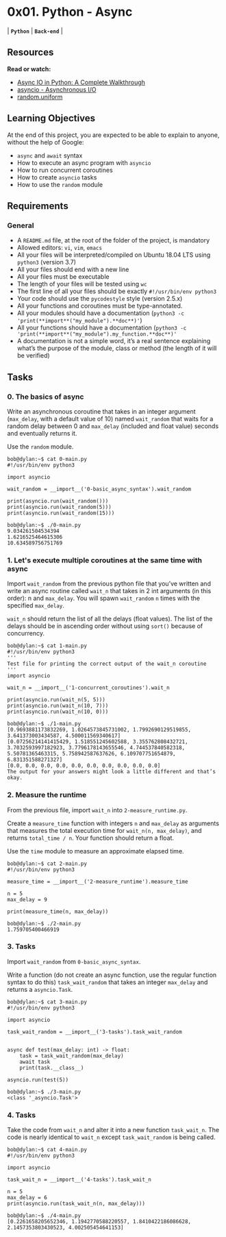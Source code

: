 # 0x01. Python - Async

| **`Python`** | **`Back-end`** |

## Resources

**Read or watch:**

- [Async IO in Python: A Complete Walkthrough](https://realpython.com/async-io-python/)
- [asyncio - Asynchronous I/O](https://docs.python.org/3/library/asyncio.html)
- [random.uniform](https://docs.python.org/3/library/random.html#random.uniform)

## Learning Objectives

At the end of this project, you are expected to be able to explain to anyone, without the help of Google:

- `async` and `await` syntax
- How to execute an async program with `asyncio`
- How to run concurrent coroutines
- How to create `asyncio` tasks
- How to use the `random` module

## Requirements

### General

- A `README.md` file, at the root of the folder of the project, is mandatory
- Allowed editors: `vi`, `vim`, `emacs`
- All your files will be interpreted/compiled on Ubuntu 18.04 LTS using `python3` (version 3.7)
- All your files should end with a new line
- All your files must be executable
- The length of your files will be tested using `wc`
- The first line of all your files should be exactly `#!/usr/bin/env python3`
- Your code should use the `pycodestyle` style (version 2.5.x)
- All your functions and coroutines must be type-annotated.
- All your modules should have a documentation (`python3 -c 'print(**import**("my_module").**doc**)'`)
- All your functions should have a documentation (`python3 -c 'print(**import**("my_module").my_function.**doc**)'`
- A documentation is not a simple word, it’s a real sentence explaining what’s the purpose of the module, class or method (the length of it will be verified)

## Tasks

### 0. The basics of async

Write an asynchronous coroutine that takes in an integer argument (`max_delay`, with a default value of 10) named `wait_random` that waits for a random delay between 0 and `max_delay` (included and float value) seconds and eventually returns it.

Use the `random` module.

```shell
bob@dylan:~$ cat 0-main.py
#!/usr/bin/env python3

import asyncio

wait_random = __import__('0-basic_async_syntax').wait_random

print(asyncio.run(wait_random()))
print(asyncio.run(wait_random(5)))
print(asyncio.run(wait_random(15)))

bob@dylan:~$ ./0-main.py
9.034261504534394
1.6216525464615306
10.634589756751769
```



### 1. Let's execute multiple coroutines at the same time with async

Import `wait_random` from the previous python file that you’ve written and write an async routine called `wait_n` that takes in 2 int arguments (in this order): n and `max_delay`. You will spawn `wait_random` `n` times with the specified `max_delay`.

`wait_n` should return the list of all the delays (float values). The list of the delays should be in ascending order without using `sort()` because of concurrency.

```shell
bob@dylan:~$ cat 1-main.py
#!/usr/bin/env python3
'''
Test file for printing the correct output of the wait_n coroutine
'''
import asyncio

wait_n = __import__('1-concurrent_coroutines').wait_n

print(asyncio.run(wait_n(5, 5)))
print(asyncio.run(wait_n(10, 7)))
print(asyncio.run(wait_n(10, 0)))

bob@dylan:~$ ./1-main.py
[0.9693881173832269, 1.0264573845731002, 1.7992690129519855, 3.641373003434587, 4.500011569340617]
[0.07256214141415429, 1.518551245602588, 3.355762808432721, 3.7032593997182923, 3.7796178143655546, 4.744537840582318, 5.50781365463315, 5.758942587637626, 6.109707751654879, 6.831351588271327]
[0.0, 0.0, 0.0, 0.0, 0.0, 0.0, 0.0, 0.0, 0.0, 0.0]
The output for your answers might look a little different and that’s okay.
```


### 2. Measure the runtime

From the previous file, import `wait_n` into `2-measure_runtime.py`.

Create a `measure_time` function with integers `n` and `max_delay` as arguments that measures the total execution time for `wait_n(n, max_delay)`, and returns `total_time / n`. Your function should return a float.

Use the `time` module to measure an approximate elapsed time.

```shell
bob@dylan:~$ cat 2-main.py
#!/usr/bin/env python3

measure_time = __import__('2-measure_runtime').measure_time

n = 5
max_delay = 9

print(measure_time(n, max_delay))

bob@dylan:~$ ./2-main.py
1.759705400466919
```


### 3. Tasks

Import `wait_random` from `0-basic_async_syntax`.

Write a function (do not create an async function, use the regular function syntax to do this) `task_wait_random` that takes an integer `max_delay` and returns a `asyncio.Task`.

```shell
bob@dylan:~$ cat 3-main.py
#!/usr/bin/env python3

import asyncio

task_wait_random = __import__('3-tasks').task_wait_random


async def test(max_delay: int) -> float:
    task = task_wait_random(max_delay)
    await task
    print(task.__class__)

asyncio.run(test(5))

bob@dylan:~$ ./3-main.py
<class '_asyncio.Task'>
```


### 4. Tasks

Take the code from `wait_n` and alter it into a new function `task_wait_n`. The code is nearly identical to `wait_n` except `task_wait_random` is being called.

```shell
bob@dylan:~$ cat 4-main.py
#!/usr/bin/env python3

import asyncio

task_wait_n = __import__('4-tasks').task_wait_n

n = 5
max_delay = 6
print(asyncio.run(task_wait_n(n, max_delay)))

bob@dylan:~$ ./4-main.py
[0.2261658205652346, 1.1942770588220557, 1.8410422186086628, 2.1457353803430523, 4.002505454641153]
```
